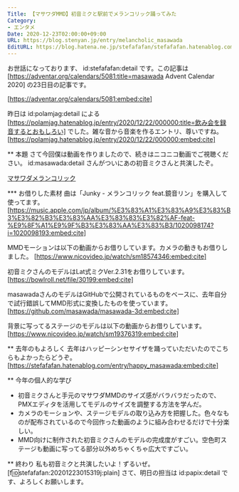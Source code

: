 ```yaml
---
Title: 【マサワダMMD】初音ミクと駅前でメランコリック踊ってみた
Category:
- エンタメ
Date: 2020-12-23T02:00:00+09:00
URL: https://blog.stenyan.jp/entry/melancholic_masawada
EditURL: https://blog.hatena.ne.jp/stefafafan/stefafafan.hatenablog.com/atom/entry/26006613668778348
---
```


お世話になっております、 id:stefafafan:detail です。この記事は [https://adventar.org/calendars/5081:title=masawada Advent Calendar 2020] の23日目の記事です。

[https://adventar.org/calendars/5081:embed:cite]

昨日は id:polamjag:detail による [https://polamjag.hatenablog.jp/entry/2020/12/22/000000:title=飲み会を録音するとおもしろい] でした。雑な音から音楽を作るエントリ、尊いですね。
[https://polamjag.hatenablog.jp/entry/2020/12/22/000000:embed:cite]

** 本題
さて今回僕は動画を作りましたので、続きはニコニコ動画でご視聴ください。 id:masawada:detail さんがついにあの初音ミクさんと共演したぞ。
<script type="application/javascript" src="https://embed.nicovideo.jp/watch/sm38003182/script?w=640&h=360"></script><noscript><a href="https://www.nicovideo.jp/watch/sm38003182">マサワダメランコリック</a></noscript>

*** お借りした素材
曲は「Junky - メランコリック feat.鏡音リン」を購入して使ってます。
[https://music.apple.com/jp/album/%E3%83%A1%E3%83%A9%E3%83%B3%E3%82%B3%E3%83%AA%E3%83%83%E3%82%AF-feat-%E9%8F%A1%E9%9F%B3%E3%83%AA%E3%83%B3/1020098174?i=1020098193:embed:cite]

MMDモーションは以下の動画からお借りしています。カメラの動きもお借りしました。
[https://www.nicovideo.jp/watch/sm18574346:embed:cite]

初音ミクさんのモデルはLat式ミクVer.2.31をお借りしています。
[https://bowlroll.net/file/30199:embed:cite]

masawadaさんのモデルはGitHubで公開されているものをベースに、去年自分で試行錯誤してMMD形式に変換したものを使っています。
[https://github.com/masawada/masawada-3d:embed:cite]

背景に写ってるステージのモデルは以下の動画からお借りしています。
[https://www.nicovideo.jp/watch/sm19376319:embed:cite]

** 去年のもよろしく
去年はハッピーシンセサイザを踊っていただいたのでこちらもよかったらどうぞ。
[https://stefafafan.hatenablog.com/entry/happy_masawada:embed:cite]

** 今年の個人的な学び
- 初音ミクさんと手元のマサワダMMDのサイズ感がバラバラだったので、PMXエディタを活用してモデルのサイズを調整する方法を学んだ。
- カメラのモーションや、ステージモデルの取り込み方を把握した。色々なものが配布されているので今回作った動画のように組み合わせるだけで十分楽しい。
- MMD向けに制作された初音ミクさんのモデルの完成度がすごい。空色町ステージも動画に写ってる部分以外めちゃくちゃ広大ですごい。

** 終わり
私も初音ミクと共演したいよ！ずるいぜ。
[f:id:stefafafan:20201223015319j:plain]
さて、明日の担当は id:papix:detail です、よろしくお願いします。
